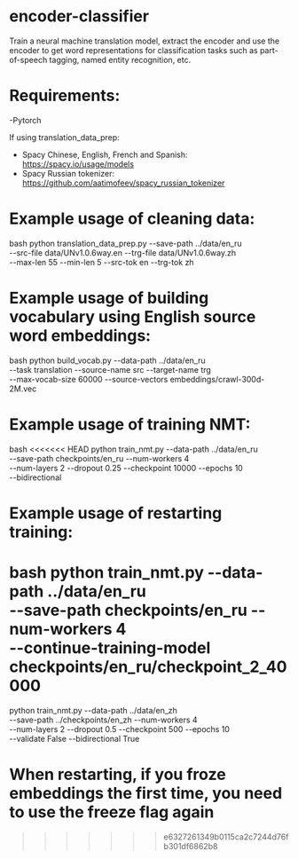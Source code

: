 # encoder-classifier
Train a neural machine translation model, extract the encoder and use the encoder to get word representations for classification tasks such as part-of-speech tagging, named entity recognition, etc.

# Requirements:

-Pytorch

If using translation_data_prep:
 - Spacy Chinese, English, French and Spanish: https://spacy.io/usage/models
 - Spacy Russian tokenizer: https://github.com/aatimofeev/spacy_russian_tokenizer


# Example usage of cleaning data:

bash
python translation_data_prep.py  --save-path ../data/en_ru \
--src-file data/UNv1.0.6way.en --trg-file data/UNv1.0.6way.zh \
--max-len 55 --min-len 5 --src-tok en --trg-tok zh

# Example usage of building vocabulary using English source word embeddings:

bash
python build_vocab.py --data-path ../data/en_ru \
--task translation --source-name src --target-name trg \
--max-vocab-size 60000 --source-vectors embeddings/crawl-300d-2M.vec

# Example usage of training NMT:

bash
<<<<<<< HEAD
python train_nmt.py --data-path ../data/en_ru \
--save-path checkpoints/en_ru --num-workers 4 \
--num-layers 2 --dropout 0.25 --checkpoint 10000 --epochs 10 \
--bidirectional 

# Example usage of restarting training:

bash
python train_nmt.py --data-path ../data/en_ru \
--save-path checkpoints/en_ru --num-workers 4 \
--continue-training-model checkpoints/en_ru/checkpoint_2_40000 
=======
python train_nmt.py --data-path ../data/en_zh \
--save-path ../checkpoints/en_zh --num-workers 4 \
--num-layers 2 --dropout 0.5 --checkpoint 500 --epochs 10 \
--validate False --bidirectional True

# When restarting, if you froze embeddings the first time, you need to use the freeze flag again
>>>>>>> e6327261349b0115ca2c7244d76fb301df6862b8
